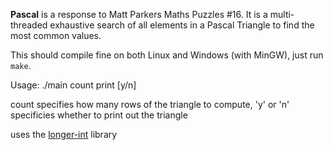 **Pascal** is a response to Matt Parkers Maths Puzzles #16.
It is a multi-threaded exhaustive search of all elements in a Pascal Triangle to find the most common values.

This should compile fine on both Linux and Windows (with MinGW), just run `make`.

Usage: ./main count print \[y/n\]

count specifies how many rows of the triangle to compute, 'y' or 'n' specificies whether to print out the triangle

uses the [longer-int](https://github.com/vlad-olteanu/longer-int) library
